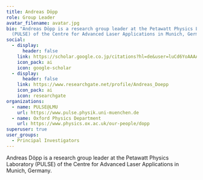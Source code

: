 ```yaml
---
title: Andreas Döpp
role: Group Leader
avatar_filename: avatar.jpg
bio: "Andreas Döpp is a research group leader at the Petawatt Physics Laboratory
  (PULSE) of the Centre for Advanced Laser Applications in Munich, Germany. "
social:
  - display:
      header: false
    link: https://scholar.google.co.jp/citations?hl=de&user=luCd6YoAAAAJ&view_op=list_works&sortby=pubdate
    icon_pack: ai
    icon: google-scholar
  - display:
      header: false
    link: https://www.researchgate.net/profile/Andreas_Doepp
    icon_pack: ai
    icon: researchgate
organizations:
  - name: PULSE@LMU
    url: https://www.pulse.physik.uni-muenchen.de
  - name: Oxford Physics Department
    url: https://www.physics.ox.ac.uk/our-people/dopp
superuser: true
user_groups:
  - Principal Investigators
---
```

Andreas Döpp is a research group leader at the Petawatt Physics Laboratory (PULSE) of the Centre for Advanced Laser Applications in Munich, Germany.